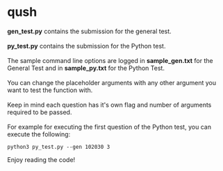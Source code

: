 # qush

**gen_test.py** contains the submission for the general test.
<br><br>
**py_test.py** contains the submission for the Python test.
<br><br>
The sample command line options are logged in **sample_gen.txt** for the General Test and in **sample_py.txt** for the Python Test.
<br><br>
You can change the placeholder arguments with any other argument you want to test the function with.
<br><br>
Keep in mind each question has it's own flag and number of arguments required to be passed.
<br><br>
For example for executing the first question of the Python test, you can execute the following:
```
python3 py_test.py --gen 102030 3
```
Enjoy reading the code!

